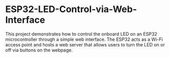# ESP32-LED-Control-via-Web-Interface
This project demonstrates how to control the onboard LED on an ESP32 microcontroller through a simple web interface. The ESP32 acts as a Wi-Fi access point and hosts a web server that allows users to turn the LED on or off via buttons on the webpage.
